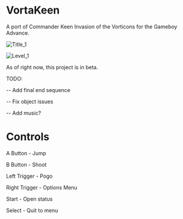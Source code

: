 # VortaKeen
A port of Commander Keen Invasion of the Vorticons for the Gameboy Advance.

![Title_1](https://user-images.githubusercontent.com/36487623/174703312-db8a6359-3f48-4fff-a18e-bc3d8b22809c.png)

![Level_1](https://user-images.githubusercontent.com/36487623/176095180-65a3665d-d833-43c7-8049-5a8cf0dcce7f.png)

As of right now, this project is in beta.

TODO:

-- Add final end sequence

-- Fix object issues

-- Add music?


# Controls

A Button - Jump

B Button - Shoot

Left Trigger - Pogo

Right Trigger - Options Menu

Start - Open status

Select - Quit to menu

